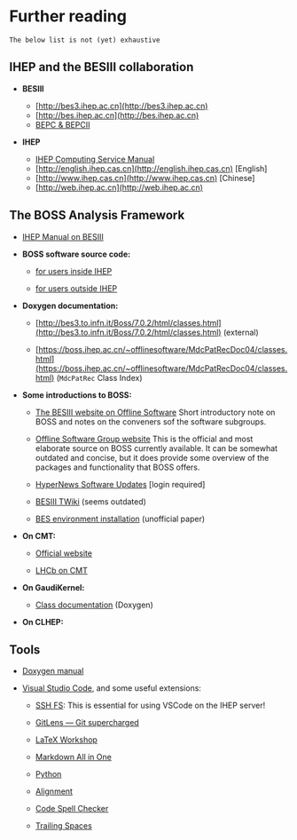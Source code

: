 <!-- cspell:ignore Chengping Shen -->

# Further reading

```{warning}
The below list is not (yet) exhaustive
```

## IHEP and the BESIII collaboration

- **BESIII**

  - [http://bes3.ihep.ac.cn](http://bes3.ihep.ac.cn)
  - [http://bes.ihep.ac.cn](http://bes.ihep.ac.cn)
  - [BEPC & BEPCII](http://english.ihep.cas.cn/doc/259.html)

- **IHEP**

  - [IHEP Computing Service Manual](http://afsapply.ihep.ac.cn/cchelp/en)
  - [http://english.ihep.cas.cn](http://english.ihep.cas.cn) [English]
  - [http://www.ihep.cas.cn](http://www.ihep.cas.cn) [Chinese]
  - [http://web.ihep.ac.cn](http://web.ihep.ac.cn)

## The BOSS Analysis Framework

- [IHEP Manual on BESIII](http://afsapply.ihep.ac.cn/cchelp/en/experiments/BES)

- **BOSS software source code:**

  - [for users inside IHEP](http://koala.ihep.ac.cn/cgi-bin/viewcvs.cgi/BossCvs)

  - [for users outside IHEP](http://docbes3.ihep.ac.cn/viewvc/cgi-bin/viewvc.cgi/BESIII/BossCvs)

- **Doxygen documentation:**

  - [http://bes3.to.infn.it/Boss/7.0.2/html/classes.html](http://bes3.to.infn.it/Boss/7.0.2/html/classes.html)
    (external)

  - [https://boss.ihep.ac.cn/~offlinesoftware/MdcPatRecDoc04/classes.html](https://boss.ihep.ac.cn/~offlinesoftware/MdcPatRecDoc04/classes.html)
    (`MdcPatRec` Class Index)

- **Some introductions to BOSS:**

  - [The BESIII website on Offline Software](http://english.ihep.cas.cn/bes/doc/2247.html)
    Short introductory note on BOSS and notes on the conveners sof the software
    subgroups.

  - [Offline Software Group website](https://docbes3.ihep.ac.cn/~offlinesoftware/index.php/Main_Page)
    This is the official and most elaborate source on BOSS currently available.
    It can be somewhat outdated and concise, but it does provide some overview
    of the packages and functionality that BOSS offers.

  - [HyperNews Software Updates](https://hnbes3.ihep.ac.cn//HyperNews/get/software.html)
    [login required]

  - [BESIII TWiki](http://twiki.ihep.ac.cn/twiki/view/BES/BOSS/WebHome) (seems
    outdated)

  - [BES environment installation](https://www.phys.hawaii.edu/~besdata/paper/BESinstall.pdf)
    (unofficial paper)

- **On CMT:**

  - [Official website](http://www.cmtsite.net)

  - [LHCb on CMT](https://lhcb-comp.web.cern.ch/lhcb-comp/support/CMT/cmt.htm)

- **On GaudiKernel:**

  - [Class documentation](https://dayabay.bnl.gov/dox/GaudiKernel/html/annotated.html)
    (Doxygen)

- **On CLHEP:**

## Tools

- [Doxygen manual](http://www.doxygen.nl/manual/index.html) ​
- [Visual Studio Code](https://code.visualstudio.com), and some useful
  extensions:

  - [SSH FS](https://marketplace.visualstudio.com/items?itemName=Kelvin.vscode-sshfs):
    This is essential for using VSCode on the IHEP server!

  - [GitLens — Git supercharged](https://marketplace.visualstudio.com/items?itemName=eamodio.gitlens)
    ​

  - [LaTeX Workshop](https://marketplace.visualstudio.com/items?itemName=James-Yu.latex-workshop)
    ​

  - [Markdown All in One](https://marketplace.visualstudio.com/items?itemName=yzhang.markdown-all-in-one)
    ​

  - [Python](https://marketplace.visualstudio.com/items?itemName=ms-python.python)
    ​

  - [Alignment](https://marketplace.visualstudio.com/items?itemName=annsk.alignment)
    ​

  - [Code Spell Checker](https://marketplace.visualstudio.com/items?itemName=streetsidesoftware.code-spell-checker)
    ​

  - [Trailing Spaces](https://marketplace.visualstudio.com/items?itemName=shardulm94.trailing-spaces)
    ​
